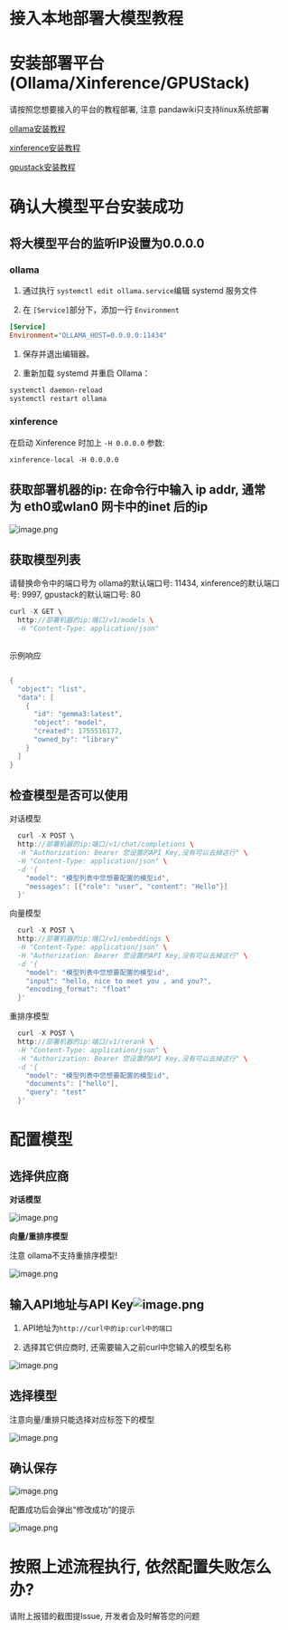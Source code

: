 # 接入本地部署大模型教程

# 安装部署平台(Ollama/Xinference/GPUStack)

请按照您想要接入的平台的教程部署, 注意 pandawiki只支持linux系统部署

[ollama安装教程](https://docs.ollama.com/quickstart)

[xinference安装教程](https://inference.readthedocs.io/zh-cn/v1.2.0/getting_started/installation.html)

[gpustack安装教程](https://docs.gpustack.ai/latest/quickstart/)

# 确认大模型平台安装成功

## 将大模型平台的监听IP设置为0.0.0.0

### ollama

1.  通过执行 `systemctl edit ollama.service`编辑 systemd 服务文件
    
2.  在 `[Service]`部分下，添加一行 `Environment`
    

```ini
[Service]
Environment="OLLAMA_HOST=0.0.0.0:11434"
```

1.  保存并退出编辑器。
    
2.  重新加载 systemd 并重启 Ollama：
    

```bash
systemctl daemon-reload
systemctl restart ollama
```

### xinference

在启动 Xinference 时加上 `-H 0.0.0.0` 参数:

```plaintext
xinference-local -H 0.0.0.0
```

## 获取部署机器的ip: 在命令行中输入 ip addr, 通常为 eth0或wlan0 网卡中的inet 后的ip

![image.png](https://alidocs.oss-cn-zhangjiakou.aliyuncs.com/res/mxPOG5zpEKkaJnKa/img/483323b8-d6e7-4f30-ab82-e500cfb170c3.png)

## 获取模型列表

请替换命令中的端口号为 ollama的默认端口号: 11434, xinference的默认端口号: 9997, gpustack的默认端口号: 80

```c++
curl -X GET \
  http://部署机器的ip:端口/v1/models \
  -H "Content-Type: application/json"
  
```
示例响应
```c++

{
  "object": "list",
  "data": [
    {
      "id": "gemma3:latest",
      "object": "model",
      "created": 1755516177,
      "owned_by": "library"
    }
  ]
}
```

## 检查模型是否可以使用
对话模型
```c++
  curl -X POST \
  http://部署机器的ip:端口/v1/chat/completions \
  -H "Authorization: Bearer 您设置的API Key,没有可以去掉这行" \
  -H "Content-Type: application/json" \
  -d '{
    "model": "模型列表中您想要配置的模型id",
    "messages": [{"role": "user", "content": "Hello"}]
  }'
```
向量模型
```c++
  curl -X POST \
  http://部署机器的ip:端口/v1/embeddings \
  -H "Content-Type: application/json" \
  -H "Authorization: Bearer 您设置的API Key,没有可以去掉这行" \
  -d '{
    "model": "模型列表中您想要配置的模型id",
    "input": "hello, nice to meet you , and you?",
    "encoding_format": "float"
  }'
```
重排序模型
```c++
  curl -X POST \
  http://部署机器的ip:端口/v1/rerank \
  -H "Content-Type: application/json" \
  -H "Authorization: Bearer 您设置的API Key,没有可以去掉这行" \
  -d '{
    "model": "模型列表中您想要配置的模型id",
    "documents": ["hello"],
	"query": "test"
  }'
```

# 配置模型

## 选择供应商

**对话模型**

![image.png](https://alidocs.oss-cn-zhangjiakou.aliyuncs.com/res/54Lq35ojy3gLXl7E/img/23a5b54d-be99-4cd3-81b7-b1e47ebca6c2.png)

**向量/重排序模型**

注意 ollama不支持重排序模型!

![image.png](https://alidocs.oss-cn-zhangjiakou.aliyuncs.com/res/54Lq35ojy3gLXl7E/img/410271ce-dfa0-4ec5-bc89-9a0c2328099d.png)

## 输入API地址与API Key![image.png](https://alidocs.oss-cn-zhangjiakou.aliyuncs.com/res/54Lq35ojy3gLXl7E/img/bb3327ac-deda-4b6d-bf6c-970f582b469a.png)

1.  API地址为`http://curl中的ip:curl中的端口`
    
2.  选择其它供应商时, 还需要输入之前curl中您输入的模型名称
    

![image.png](https://alidocs.oss-cn-zhangjiakou.aliyuncs.com/res/54Lq35ojy3gLXl7E/img/9284fe77-8d1d-40d6-8689-06adb5c82767.png)

## 选择模型

注意向量/重排只能选择对应标签下的模型

![image.png](https://alidocs.oss-cn-zhangjiakou.aliyuncs.com/res/54Lq35ojy3gLXl7E/img/39e3c799-5617-4b6d-bd3b-089dd47590f1.png)

## 确认保存

![image.png](https://alidocs.oss-cn-zhangjiakou.aliyuncs.com/res/54Lq35ojy3gLXl7E/img/c3ae5021-b4a8-4228-b03f-bfe48f0e86cb.png)

配置成功后会弹出“修改成功”的提示

![image.png](https://alidocs.oss-cn-zhangjiakou.aliyuncs.com/res/54Lq35ojy3gLXl7E/img/a31a2600-bea0-478c-8a48-c473013035a4.png)

# 按照上述流程执行, 依然配置失败怎么办?

请附上报错的截图提Issue, 开发者会及时解答您的问题